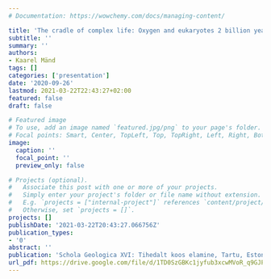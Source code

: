 ```yaml
---
# Documentation: https://wowchemy.com/docs/managing-content/

title: 'The cradle of complex life: Oxygen and eukaryotes 2 billion years ago'
subtitle: ''
summary: ''
authors:
- Kaarel Mänd
tags: []
categories: ['presentation']
date: '2020-09-26'
lastmod: 2021-03-22T22:43:27+02:00
featured: false
draft: false

# Featured image
# To use, add an image named `featured.jpg/png` to your page's folder.
# Focal points: Smart, Center, TopLeft, Top, TopRight, Left, Right, BottomLeft, Bottom, BottomRight.
image:
  caption: ''
  focal_point: ''
  preview_only: false

# Projects (optional).
#   Associate this post with one or more of your projects.
#   Simply enter your project's folder or file name without extension.
#   E.g. `projects = ["internal-project"]` references `content/project/deep-learning/index.md`.
#   Otherwise, set `projects = []`.
projects: []
publishDate: '2021-03-22T20:43:27.066756Z'
publication_types:
- '0'
abstract: ''
publication: 'Schola Geologica XVI: Tihedalt koos elamine, Tartu, Estonia [in Estonian]'
url_pdf: https://drive.google.com/file/d/1TD0SzGBKc1jyfub3xcwMVoR_q9GJPWY2/view
---
```

